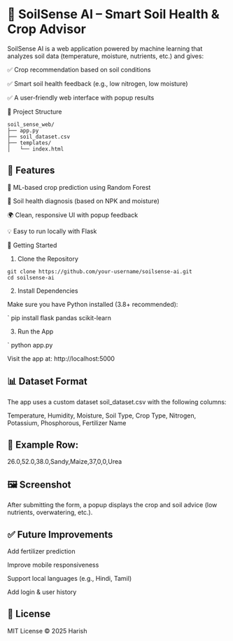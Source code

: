 # 🌱 SoilSense AI – Smart Soil Health & Crop Advisor

SoilSense AI is a web application powered by machine learning that analyzes soil data (temperature, moisture, nutrients, etc.) and gives:

✅ Crop recommendation based on soil conditions

✅ Smart soil health feedback (e.g., low nitrogen, low moisture)

✅ A user-friendly web interface with popup results

📁 Project Structure  

```
soil_sense_web/
├── app.py                
├── soil_dataset.csv      
├── templates/
│   └── index.html  
```  
## 🔧 Features

🧠 ML-based crop prediction using Random Forest

🧪 Soil health diagnosis (based on NPK and moisture)

🌍 Clean, responsive UI with popup feedback

💡 Easy to run locally with Flask

🚀 Getting Started


1. Clone the Repository

```
git clone https://github.com/your-username/soilsense-ai.git
cd soilsense-ai
```
2. Install Dependencies

Make sure you have Python installed (3.8+ recommended):

` pip install flask pandas scikit-learn 

3. Run the App

 ` python app.py

Visit the app at: http://localhost:5000

## 📊 Dataset Format
The app uses a custom dataset soil_dataset.csv with the following columns:

Temperature, Humidity, Moisture, Soil Type, Crop Type, Nitrogen, Potassium, Phosphorous, Fertilizer Name

## 🧪 Example Row:

26.0,52.0,38.0,Sandy,Maize,37,0,0,Urea

## 🖼️ Screenshot
After submitting the form, a popup displays the crop and soil advice (low nutrients, overwatering, etc.).

## ✅ Future Improvements
Add fertilizer prediction

Improve mobile responsiveness

Support local languages (e.g., Hindi, Tamil)

Add login & user history

## 📄 License

MIT License © 2025 Harish
